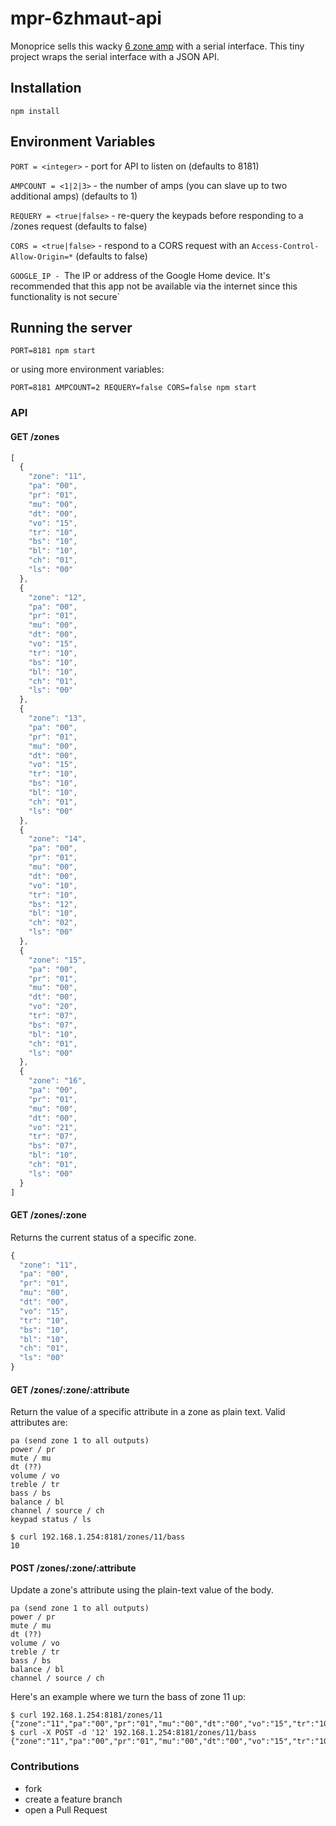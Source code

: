 # mpr-6zhmaut-api

Monoprice sells this wacky [6 zone amp](https://www.monoprice.com/product?p_id=10761) with a serial interface. This tiny project wraps the serial interface with a JSON API.

## Installation

    npm install

## Environment Variables

`PORT = <integer>` - port for API to listen on (defaults to 8181)

`AMPCOUNT = <1|2|3>` - the number of amps (you can slave up to two additional amps) (defaults to 1)

`REQUERY = <true|false>` - re-query the keypads before responding to a /zones request (defaults to false)

`CORS = <true|false>` - respond to a CORS request with an `Access-Control-Allow-Origin=*` (defaults to false)

`GOOGLE_IP - `The IP or address of the Google Home device. It's recommended that this app not be available via the internet since this functionality is not secure`

## Running the server

    PORT=8181 npm start

or using more environment variables:

    PORT=8181 AMPCOUNT=2 REQUERY=false CORS=false npm start

### API

#### GET /zones

```js
[
  {
    "zone": "11",
    "pa": "00",
    "pr": "01",
    "mu": "00",
    "dt": "00",
    "vo": "15",
    "tr": "10",
    "bs": "10",
    "bl": "10",
    "ch": "01",
    "ls": "00"
  },
  {
    "zone": "12",
    "pa": "00",
    "pr": "01",
    "mu": "00",
    "dt": "00",
    "vo": "15",
    "tr": "10",
    "bs": "10",
    "bl": "10",
    "ch": "01",
    "ls": "00"
  },
  {
    "zone": "13",
    "pa": "00",
    "pr": "01",
    "mu": "00",
    "dt": "00",
    "vo": "15",
    "tr": "10",
    "bs": "10",
    "bl": "10",
    "ch": "01",
    "ls": "00"
  },
  {
    "zone": "14",
    "pa": "00",
    "pr": "01",
    "mu": "00",
    "dt": "00",
    "vo": "10",
    "tr": "10",
    "bs": "12",
    "bl": "10",
    "ch": "02",
    "ls": "00"
  },
  {
    "zone": "15",
    "pa": "00",
    "pr": "01",
    "mu": "00",
    "dt": "00",
    "vo": "20",
    "tr": "07",
    "bs": "07",
    "bl": "10",
    "ch": "01",
    "ls": "00"
  },
  {
    "zone": "16",
    "pa": "00",
    "pr": "01",
    "mu": "00",
    "dt": "00",
    "vo": "21",
    "tr": "07",
    "bs": "07",
    "bl": "10",
    "ch": "01",
    "ls": "00"
  }
]
```

#### GET /zones/:zone

Returns the current status of a specific zone.

```js
{
  "zone": "11",
  "pa": "00",
  "pr": "01",
  "mu": "00",
  "dt": "00",
  "vo": "15",
  "tr": "10",
  "bs": "10",
  "bl": "10",
  "ch": "01",
  "ls": "00"
}
```

#### GET /zones/:zone/:attribute

Return the value of a specific attribute in a zone as plain text.
Valid attributes are:

    pa (send zone 1 to all outputs)
    power / pr
    mute / mu
    dt (??)
    volume / vo
    treble / tr
    bass / bs
    balance / bl
    channel / source / ch
    keypad status / ls

    $ curl 192.168.1.254:8181/zones/11/bass
    10

#### POST /zones/:zone/:attribute

Update a zone's attribute using the plain-text value of the body.

    pa (send zone 1 to all outputs)
    power / pr
    mute / mu
    dt (??)
    volume / vo
    treble / tr
    bass / bs
    balance / bl
    channel / source / ch

Here's an example where we turn the bass of zone 11 up:

```
$ curl 192.168.1.254:8181/zones/11
{"zone":"11","pa":"00","pr":"01","mu":"00","dt":"00","vo":"15","tr":"10","bs":"10","bl":"10","ch":"01","ls":"00"}
$ curl -X POST -d '12' 192.168.1.254:8181/zones/11/bass
{"zone":"11","pa":"00","pr":"01","mu":"00","dt":"00","vo":"15","tr":"10","bs":"12","bl":"10","ch":"01","ls":"00"}
```

### Contributions

* fork
* create a feature branch
* open a Pull Request
